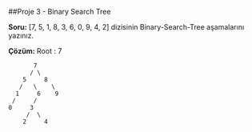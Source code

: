 ##Proje 3 - Binary Search Tree

**Soru:** [7, 5, 1, 8, 3, 6, 0, 9, 4, 2] dizisinin Binary-Search-Tree aşamalarını yazınız.

**Çözüm:** Root : 7

           7
          / \
        5     8 
       /   \    \
      1     6    9
     /     /
    0     3
         /  \
        2     4 
